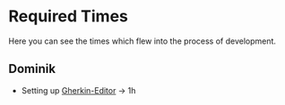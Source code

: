 # Required Times

Here you can see the times which flew into the process of development.

## Dominik
* Setting up [Gherkin-Editor](http://gherkin.tinf14b3.de "Gherkin-Editor") -> 1h
